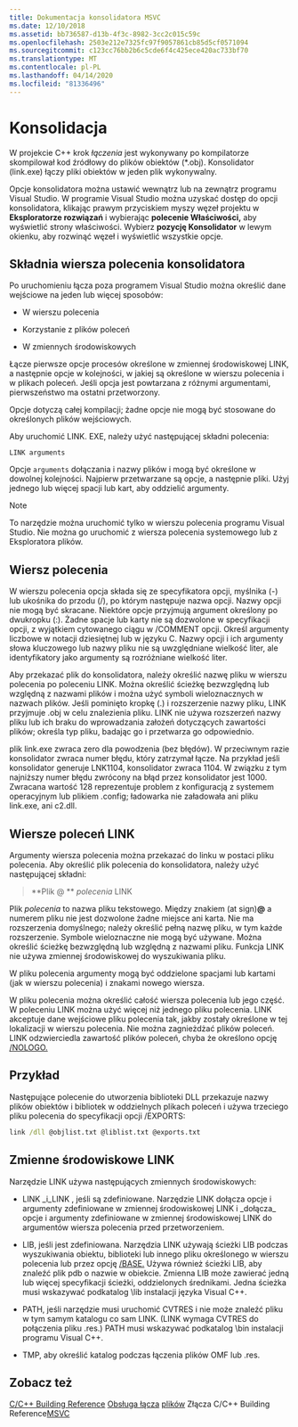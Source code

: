 ```yaml
---
title: Dokumentacja konsolidatora MSVC
ms.date: 12/10/2018
ms.assetid: bb736587-d13b-4f3c-8982-3cc2c015c59c
ms.openlocfilehash: 2503e212e7325fc97f9057861cb85d5cf0571094
ms.sourcegitcommit: c123cc76bb2b6c5cde6f4c425ece420ac733bf70
ms.translationtype: MT
ms.contentlocale: pl-PL
ms.lasthandoff: 04/14/2020
ms.locfileid: "81336496"
---
```

# <a name="linking"></a>Konsolidacja

W projekcie C++ krok *łączenia* jest wykonywany po kompilatorze skompilował kod źródłowy do plików obiektów (*.obj). Konsolidator (link.exe) łączy pliki obiektów w jeden plik wykonywalny.

Opcje konsolidatora można ustawić wewnątrz lub na zewnątrz programu Visual Studio. W programie Visual Studio można uzyskać dostęp do opcji konsolidatora, klikając prawym przyciskiem myszy węzeł projektu w **Eksploratorze rozwiązań** i wybierając **polecenie Właściwości,** aby wyświetlić strony właściwości. Wybierz **pozycję Konsolidator** w lewym okienku, aby rozwinąć węzeł i wyświetlić wszystkie opcje.

## <a name="linker-command-line-syntax"></a>Składnia wiersza polecenia konsolidatora

Po uruchomieniu łącza poza programem Visual Studio można określić dane wejściowe na jeden lub więcej sposobów:

- W wierszu polecenia

- Korzystanie z plików poleceń

- W zmiennych środowiskowych

Łącze pierwsze opcje procesów określone w zmiennej środowiskowej LINK, a następnie opcje w kolejności, w jakiej są określone w wierszu polecenia i w plikach poleceń. Jeśli opcja jest powtarzana z różnymi argumentami, pierwszeństwo ma ostatni przetworzony.

Opcje dotyczą całej kompilacji; żadne opcje nie mogą być stosowane do określonych plików wejściowych.

Aby uruchomić LINK. EXE, należy użyć następującej składni polecenia:

```
LINK arguments
```

Opcje `arguments` dołączania i nazwy plików i mogą być określone w dowolnej kolejności. Najpierw przetwarzane są opcje, a następnie pliki. Użyj jednego lub więcej spacji lub kart, aby oddzielić argumenty.

> [!NOTE]
> To narzędzie można uruchomić tylko w wierszu polecenia programu Visual Studio. Nie można go uruchomić z wiersza polecenia systemowego lub z Eksploratora plików.

## <a name="command-line"></a>Wiersz polecenia

W wierszu polecenia opcja składa się ze specyfikatora opcji, myślnika (-) lub ukośnika do przodu (/), po którym następuje nazwa opcji. Nazwy opcji nie mogą być skracane. Niektóre opcje przyjmują argument określony po dwukropku (:). Żadne spacje lub karty nie są dozwolone w specyfikacji opcji, z wyjątkiem cytowanego ciągu w /COMMENT opcji. Określ argumenty liczbowe w notacji dziesiętnej lub w języku C. Nazwy opcji i ich argumenty słowa kluczowego lub nazwy pliku nie są uwzględniane wielkość liter, ale identyfikatory jako argumenty są rozróżniane wielkość liter.

Aby przekazać plik do konsolidatora, należy określić nazwę pliku w wierszu polecenia po poleceniu LINK. Można określić ścieżkę bezwzględną lub względną z nazwami plików i można użyć symboli wieloznacznych w nazwach plików. Jeśli pominięto kropkę (.) i rozszerzenie nazwy pliku, LINK przyjmuje .obj w celu znalezienia pliku. LINK nie używa rozszerzeń nazwy pliku lub ich braku do wprowadzania założeń dotyczących zawartości plików; określa typ pliku, badając go i przetwarza go odpowiednio.

plik link.exe zwraca zero dla powodzenia (bez błędów).  W przeciwnym razie konsolidator zwraca numer błędu, który zatrzymał łącze.  Na przykład jeśli konsolidator generuje LNK1104, konsolidator zwraca 1104.  W związku z tym najniższy numer błędu zwrócony na błąd przez konsolidator jest 1000.  Zwracana wartość 128 reprezentuje problem z konfiguracją z systemem operacyjnym lub plikiem .config; ładowarka nie załadowała ani pliku link.exe, ani c2.dll.

## <a name="link-command-files"></a>Wiersze poleceń LINK

Argumenty wiersza polecenia można przekazać do linku w postaci pliku polecenia. Aby określić plik polecenia do konsolidatora, należy użyć następującej składni:

> **Plik \@ ** <em>polecenia</em> LINK

Plik *polecenia* to nazwa pliku tekstowego. Między znakiem (at sign)**\@** a numerem pliku nie jest dozwolone żadne miejsce ani karta. Nie ma rozszerzenia domyślnego; należy określić pełną nazwę pliku, w tym każde rozszerzenie. Symbole wieloznaczne nie mogą być używane. Można określić ścieżkę bezwzględną lub względną z nazwami pliku. Funkcja LINK nie używa zmiennej środowiskowej do wyszukiwania pliku.

W pliku polecenia argumenty mogą być oddzielone spacjami lub kartami (jak w wierszu polecenia) i znakami nowego wiersza.

W pliku polecenia można określić całość wiersza polecenia lub jego część. W poleceniu LINK można użyć więcej niż jednego pliku polecenia. LINK akceptuje dane wejściowe pliku polecenia tak, jakby zostały określone w tej lokalizacji w wierszu polecenia. Nie można zagnieżdżać plików poleceń. LINK odzwierciedla zawartość plików poleceń, chyba że określono opcję [/NOLOGO.](nologo-suppress-startup-banner-linker.md)

## <a name="example"></a>Przykład

Następujące polecenie do utworzenia biblioteki DLL przekazuje nazwy plików obiektów i bibliotek w oddzielnych plikach poleceń i używa trzeciego pliku polecenia do specyfikacji opcji /EXPORTS:

```cmd
link /dll @objlist.txt @liblist.txt @exports.txt
```

## <a name="link-environment-variables"></a>Zmienne środowiskowe LINK

Narzędzie LINK używa następujących zmiennych środowiskowych:

- LINK \_i\_LINK , jeśli są zdefiniowane. Narzędzie LINK dołącza opcje i argumenty zdefiniowane w zmiennej środowiskowej LINK i \_dołącza\_ opcje i argumenty zdefiniowane w zmiennej środowiskowej LINK do argumentów wiersza polecenia przed przetworzeniem.

- LIB, jeśli jest zdefiniowana. Narzędzia LINK używają ścieżki LIB podczas wyszukiwania obiektu, biblioteki lub innego pliku określonego w wierszu polecenia lub przez opcję [/BASE.](base-base-address.md) Używa również ścieżki LIB, aby znaleźć plik pdb o nazwie w obiekcie. Zmienna LIB może zawierać jedną lub więcej specyfikacji ścieżki, oddzielonych średnikami. Jedna ścieżka musi wskazywać podkatalog \lib instalacji języka Visual C++.

- PATH, jeśli narzędzie musi uruchomić CVTRES i nie może znaleźć pliku w tym samym katalogu co sam LINK. (LINK wymaga CVTRES do połączenia pliku .res.) PATH musi wskazywać podkatalog \bin instalacji programu Visual C++.

- TMP, aby określić katalog podczas łączenia plików OMF lub .res.

## <a name="see-also"></a>Zobacz też

[C/C++ Building Reference](c-cpp-building-reference.md)
[Obsługa łącza](linker-support-for-delay-loaded-dlls.md) [plików](module-definition-dot-def-files.md)
Złącza
C/C++ Building Reference[MSVC](linker-options.md)
